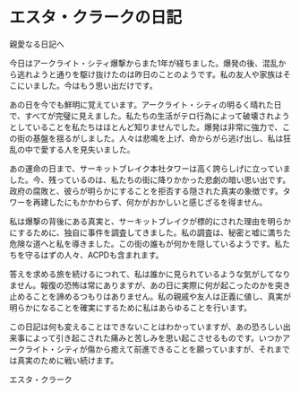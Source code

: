 # エスタ・クラークの日記

親愛なる日記へ

今日はアークライト・シティ爆撃からまた1年が経ちました。爆発の後、混乱から逃れようと通りを駆け抜けたのは昨日のことのようです。私の友人や家族はそこにいました。今はもう思い出だけです。

あの日を今でも鮮明に覚えています。アークライト・シティの明るく晴れた日で、すべてが完璧に見えました。私たちの生活がテロ行為によって破壊されようとしていることを私たちはほとんど知りませんでした。爆発は非常に強力で、この街の基盤を揺るがしました。人々は悲鳴を上げ、命からがら逃げ出し、私は狂乱の中で愛する人を見失いました。

あの運命の日まで、サーキットブレイク本社タワーは高く誇らしげに立っていました。今、残っているのは、私たちの街に降りかかった悲劇の暗い思い出です。政府の腐敗と、彼らが明らかにすることを拒否する隠された真実の象徴です。タワーを再建したにもかかわらず、何かがおかしいと感じざるを得ません。

私は爆撃の背後にある真実と、サーキットブレイクが標的にされた理由を明らかにするために、独自に事件を調査してきました。私の調査は、秘密と嘘に満ちた危険な道へと私を導きました。この街の誰もが何かを隠しているようです。私たちを守るはずの人々、ACPDも含まれます。

答えを求める旅を続けるにつれて、私は誰かに見られているような気がしてなりません。報復の恐怖は常にありますが、あの日に実際に何が起こったのかを突き止めることを諦めるつもりはありません。私の親戚や友人は正義に値し、真実が明らかになることを確実にするために私はあらゆることを行います。

この日記は何も変えることはできないことはわかっていますが、あの恐ろしい出来事によって引き起こされた痛みと苦しみを思い起こさせるものです。いつかアークライト・シティが傷から癒えて前進できることを願っていますが、それまでは真実のために戦い続けます。

エスタ・クラーク
